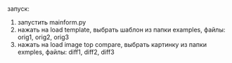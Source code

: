 запуск:
1. запустить mainform.py
2. нажать на load template, выбрать шаблон из папки examples, файлы: orig1, orig2, orig3
3. нажать на load image top compare, выбрать картинку из папки exmples, файлы: diff1, diff2, diff3